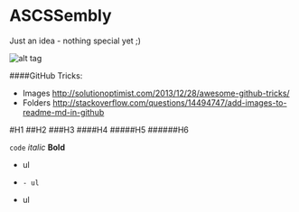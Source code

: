ASCSSembly
==========

Just an idea - nothing special yet ;)





![alt tag](https://cloud.githubusercontent.com/assets/1699461/4633750/2afa4a5a-53ca-11e4-9f1c-694a9305cff8.png)



####GitHub Tricks:
- Images
http://solutionoptimist.com/2013/12/28/awesome-github-tricks/
- Folders
http://stackoverflow.com/questions/14494747/add-images-to-readme-md-in-github 




#H1
##H2
###H3
####H4
#####H5
######H6


`code`
_italic_
**Bold**

- ul
-     - ul
- ul    

